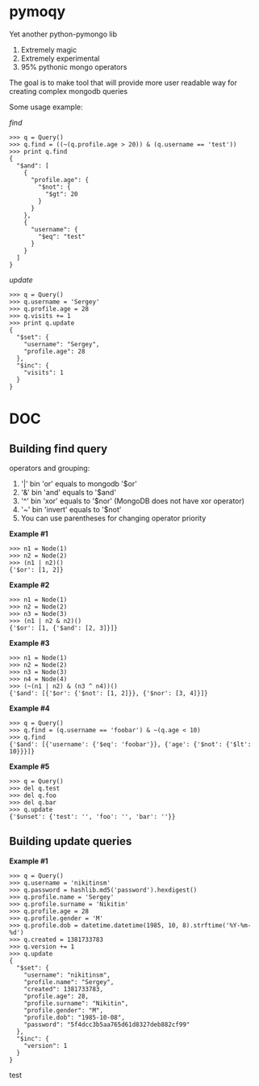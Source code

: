 pymoqy
======

Yet another python-pymongo lib

1. Extremely magic
2. Extremely experimental
3. 95% pythonic mongo operators

The goal is to make tool that will provide more user readable way for creating complex mongodb queries

Some usage example:

*find*
```
>>> q = Query()
>>> q.find = ((~(q.profile.age > 20)) & (q.username == 'test'))
>>> print q.find
{
  "$and": [
    {
      "profile.age": {
        "$not": {
          "$gt": 20
        }
      }
    },
    {
      "username": {
        "$eq": "test"
      }
    }
  ]
}
```

*update*
```
>>> q = Query()
>>> q.username = 'Sergey'
>>> q.profile.age = 28
>>> q.visits += 1
>>> print q.update
{
  "$set": {
    "username": "Sergey",
    "profile.age": 28
  },
  "$inc": {
    "visits": 1
  }
}
```


DOC
===

Building find query
-------------------
operators and grouping:

1. '|' bin 'or' equals to mongodb '$or'
2. '&' bin 'and' equals to '$and'
3. '^' bin 'xor' equals to '$nor' (MongoDB does not have xor operator)
4. '~' bin 'invert' equals to '$not'
5. You can use parentheses for changing operator priority

**Example #1**
```
>>> n1 = Node(1)
>>> n2 = Node(2)
>>> (n1 | n2)()
{'$or': [1, 2]}
```

**Example #2**
```
>>> n1 = Node(1)
>>> n2 = Node(2)
>>> n3 = Node(3)
>>> (n1 | n2 & n2)()
{'$or': [1, {'$and': [2, 3]}]}
```

**Example #3**
```
>>> n1 = Node(1)
>>> n2 = Node(2)
>>> n3 = Node(3)
>>> n4 = Node(4)
>>> (~(n1 | n2) & (n3 ^ n4))()
{'$and': [{'$or': {'$not': [1, 2]}}, {'$nor': [3, 4]}]}
```

**Example #4**
```
>>> q = Query()
>>> q.find = (q.username == 'foobar') & ~(q.age < 10)
>>> q.find
{'$and': [{'username': {'$eq': 'foobar'}}, {'age': {'$not': {'$lt': 10}}}]}
```

**Example #5**
```
>>> q = Query()
>>> del q.test
>>> del q.foo
>>> del q.bar
>>> q.update
{'$unset': {'test': '', 'foo': '', 'bar': ''}}
```

Building update queries
-----------------------

**Example #1**
```
>>> q = Query()
>>> q.username = 'nikitinsm'
>>> q.password = hashlib.md5('password').hexdigest()
>>> q.profile.name = 'Sergey'
>>> q.profile.surname = 'Nikitin'
>>> q.profile.age = 28
>>> q.profile.gender = 'M'
>>> q.profile.dob = datetime.datetime(1985, 10, 8).strftime('%Y-%m-%d')
>>> q.created = 1381733783
>>> q.version += 1
>>> q.update
{
  "$set": {
    "username": "nikitinsm",
    "profile.name": "Sergey",
    "created": 1381733783,
    "profile.age": 28,
    "profile.surname": "Nikitin",
    "profile.gender": "M",
    "profile.dob": "1985-10-08",
    "password": "5f4dcc3b5aa765d61d8327deb882cf99"
  },
  "$inc": {
    "version": 1
  }
}
```
test



